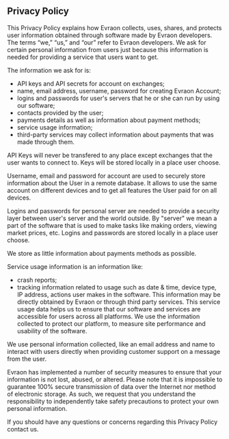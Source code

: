 ## Privacy Policy

This Privacy Policy explains how Evraon collects, uses, shares, and protects user information obtained through software made by Evraon developers. The terms “we,” “us,” and “our” refer to Evraon developers.
We ask for certain personal information from users just because this information is needed for providing a service that users want to get. 

The information we ask for is:
- API keys and API secrets for account on exchanges;
- name, email address, username, password for creating Evraon Account;
- logins and passwords for user's servers that he or she can run by using our software;
- contacts provided by the user;
- payments details as well as information about payment methods;
- service usage information;
- third-party services may collect information about payments that was made through them.

API Keys will never be transfered to any place except exchanges that the user wants to connect to. Keys will be stored locally in a place user choose.

Username, email and password for account are used to securely store information about the User in a remote database. It allows to use the same account on different devices and to get all features the User paid for on all devices.

Logins and passwords for personal server are needed to provide a security layer between user's server and the world outside. By "server" we mean a part of the software that is used to make tasks like making orders, viewing market prices, etc. Logins and passwords are stored locally in a place user choose.

We store as little information about payments methods as possible.

Service usage information is an information like:
- crash reports;
- tracking information related to usage such as date & time, device type, IP address, actions user makes in the software. This information may be directly obtained by Evraon or through third party services. This service usage data helps us to ensure that our software and services are accessible for users across all platforms. We use the information collected to protect our platform, to measure site performance and usability of the software.  

We use personal information collected, like an email address and name to interact with users directly when providing customer support on a message from the user.

Evraon has implemented a number of security measures to ensure that your information is not lost, abused, or altered. Please note that it is impossible to guarantee 100% secure transmission of data over the Internet nor method of electronic storage. As such, we request that you understand the responsibility to independently take safety precautions to protect your own personal information.   

If you should have any questions or concerns regarding this Privacy Policy contact us.